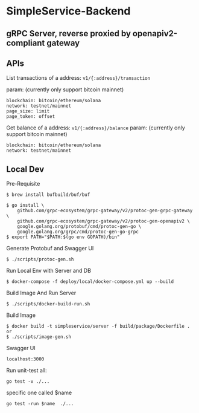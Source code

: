 # SimpleService-Backend
## gRPC Server, reverse proxied by openapiv2-compliant gateway


## APIs  
List transactions of a address: `v1/{:address}/transaction`

param: (currently only support bitcoin mainnet)
```
blockchain: bitcoin/ethereum/solana
network: testnet/mainnet
page_size: limit
page_token: offset
```

Get balance of a address: `v1/{:address}/balance`
param: (currently only support bitcoin mainnet)
```
blockchain: bitcoin/ethereum/solana
network: testnet/mainnet
```

## Local Dev
Pre-Requisite
```
$ brew install bufbuild/buf/buf

$ go install \
    github.com/grpc-ecosystem/grpc-gateway/v2/protoc-gen-grpc-gateway \
    github.com/grpc-ecosystem/grpc-gateway/v2/protoc-gen-openapiv2 \
    google.golang.org/protobuf/cmd/protoc-gen-go \
    google.golang.org/grpc/cmd/protoc-gen-go-grpc
$ export PATH="$PATH:$(go env GOPATH)/bin"
```

Generate Protobuf and Swagger UI
```
$ ./scripts/protoc-gen.sh 
```

Run Local Env with Server and DB
```
$ docker-compose -f deploy/local/docker-compose.yml up --build
```

Build Image And Run Server
```
$ ./scripts/docker-build-run.sh
```
Build Image
```
$ docker build -t simpleservice/server -f build/package/Dockerfile .
or 
$ ./scripts/image-gen.sh
```

Swagger UI
```
localhost:3000
```

Run unit-test
all:
```
go test -v ./...
```
specific one called $name
```
go test -run $name  ./...
```


